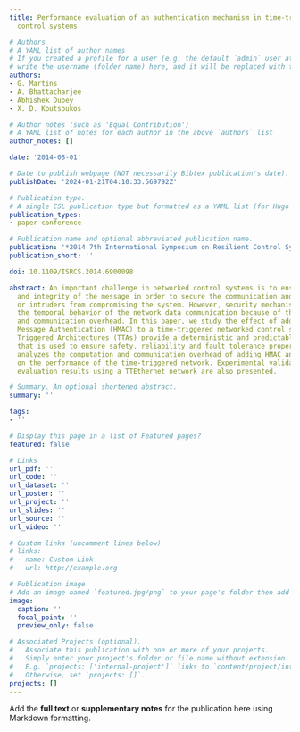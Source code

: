```yaml
---
title: Performance evaluation of an authentication mechanism in time-triggered networked
  control systems

# Authors
# A YAML list of author names
# If you created a profile for a user (e.g. the default `admin` user at `content/authors/admin/`), 
# write the username (folder name) here, and it will be replaced with their full name and linked to their profile.
authors:
- G. Martins
- A. Bhattacharjee
- Abhishek Dubey
- X. D. Koutsoukos

# Author notes (such as 'Equal Contribution')
# A YAML list of notes for each author in the above `authors` list
author_notes: []

date: '2014-08-01'

# Date to publish webpage (NOT necessarily Bibtex publication's date).
publishDate: '2024-01-21T04:10:33.569792Z'

# Publication type.
# A single CSL publication type but formatted as a YAML list (for Hugo requirements).
publication_types:
- paper-conference

# Publication name and optional abbreviated publication name.
publication: '*2014 7th International Symposium on Resilient Control Systems (ISRCS)*'
publication_short: ''

doi: 10.1109/ISRCS.2014.6900098

abstract: An important challenge in networked control systems is to ensure the confidentiality
  and integrity of the message in order to secure the communication and prevent attackers
  or intruders from compromising the system. However, security mechanisms may jeopardize
  the temporal behavior of the network data communication because of the computation
  and communication overhead. In this paper, we study the effect of adding Hash Based
  Message Authentication (HMAC) to a time-triggered networked control system. Time
  Triggered Architectures (TTAs) provide a deterministic and predictable timing behavior
  that is used to ensure safety, reliability and fault tolerance properties. The paper
  analyzes the computation and communication overhead of adding HMAC and the impact
  on the performance of the time-triggered network. Experimental validation and performance
  evaluation results using a TTEthernet network are also presented.

# Summary. An optional shortened abstract.
summary: ''

tags:
- ''

# Display this page in a list of Featured pages?
featured: false

# Links
url_pdf: ''
url_code: ''
url_dataset: ''
url_poster: ''
url_project: ''
url_slides: ''
url_source: ''
url_video: ''

# Custom links (uncomment lines below)
# links:
# - name: Custom Link
#   url: http://example.org

# Publication image
# Add an image named `featured.jpg/png` to your page's folder then add a caption below.
image:
  caption: ''
  focal_point: ''
  preview_only: false

# Associated Projects (optional).
#   Associate this publication with one or more of your projects.
#   Simply enter your project's folder or file name without extension.
#   E.g. `projects: ['internal-project']` links to `content/project/internal-project/index.md`.
#   Otherwise, set `projects: []`.
projects: []
---
```


Add the **full text** or **supplementary notes** for the publication here using Markdown formatting.
